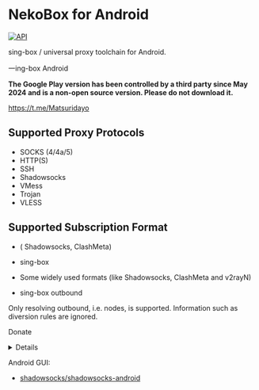 # NekoBox for Android

[![API](https://img.shields.io/badge/API-21%2B-brightgreen.svg?style=flat)](https://android-arsenal.com/api?level=21)

sing-box / universal proxy toolchain for Android.

一ing-box  Android

**The Google Play version has been controlled by a third party since May 2024 and is a non-open
source version. Please do not download it.**



https://t.me/Matsuridayo

## Supported Proxy Protocols

* SOCKS (4/4a/5)
* HTTP(S)
* SSH
* Shadowsocks
* VMess
* Trojan
* VLESS

## Supported Subscription Format

*  ( Shadowsocks, ClashMeta)
* sing-box 



* Some widely used formats (like Shadowsocks, ClashMeta and v2rayN)
* sing-box outbound

Only resolving outbound, i.e. nodes, is supported. Information such as diversion rules are ignored.

 Donate

<details>

Donations of 50 USD or more can display your avatar on
the [Donation List](https://mtrdnt.pages.dev/donation_list). If you are not added here, please
contact us to add it.

USDT TRC20

`TRhnA7SXE5Sap5gSG3ijxRmdYFiD4KRhPs`

XMR

`49bwESYQjoRL3xmvTcjZKHEKaiGywjLYVQJMUv79bXonGiyDCs8AzE3KiGW2ytTybBCpWJUvov8SjZZEGg66a4e59GXa6k5`

</details>


Android GUI:

- [shadowsocks/shadowsocks-android](https://github.com/shadowsocks/shadowsocks-android)
